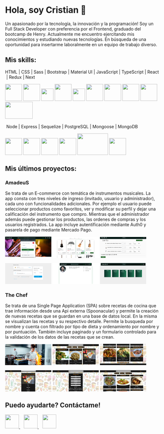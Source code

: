 # Hola, soy Cristian 👋

<p>
  Un apasionado por la tecnología, la innovación y la programación! Soy un Full Stack Developer con preferencia por el Frontend, graduado del bootcamp de Henry.
  Actualmente me encuentro ejercitando mis conocimientos y estudiando nuevas tecnologías. En búsqueda de una oportunidad para insertarme laboralmente en un equipo de trabajo   diverso.
</p>

## Mis skills:

HTML&nbsp;|&nbsp;CSS&nbsp;|&nbsp;Sass&nbsp;|&nbsp;Bootstrap&nbsp;|&nbsp;Material UI&nbsp;|&nbsp;JavaScript&nbsp;|&nbsp;TypeScript&nbsp;|&nbsp;React
&nbsp;|&nbsp;Redux&nbsp;|&nbsp;Next

<a><img src="https://raw.githubusercontent.com/yurijserrano/Github-Profile-Readme-Logos/master/others/html.svg"  height="55" width="55"></a>
<a><img src="https://raw.githubusercontent.com/yurijserrano/Github-Profile-Readme-Logos/master/others/css.svg"  height="55" width="55"></a>
<a><img src="https://upload.wikimedia.org/wikipedia/commons/thumb/9/96/Sass_Logo_Color.svg/245px-Sass_Logo_Color.svg.png"  height="40" width="40"></a>
<a><img src="https://cutewallpaper.org/24/bootstrap-logo-png/download-bootstrap-logo-in-vector-eps-svg-cdr-for-free--brandlogosnet.png"  height="55" width="55"></a>
<a><img src="https://camo.githubusercontent.com/4915c672a5aa2a0bb15d4ece78217ef9222c2cd99095841d0fd48abb55e1f8af/68747470733a2f2f75706c6f61642e77696b696d656469612e6f72672f77696b6970656469612f636f6d6d6f6e732f7468756d622f642f64632f4c6f676f5f6d6174657269616c5f64657369676e2e7376672f35313270782d4c6f676f5f6d6174657269616c5f64657369676e2e7376672e706e67" height="40" width="40"></a>
<a><img src="https://raw.githubusercontent.com/yurijserrano/Github-Profile-Readme-Logos/master/programming%20languages/javascript.svg"  height="55" width="55"></a>
<a><img src="https://raw.githubusercontent.com/yurijserrano/Github-Profile-Readme-Logos/master/programming%20languages/typescript.svg"  height="55" width="55"></a>
<a><img src="https://raw.githubusercontent.com/yurijserrano/Github-Profile-Readme-Logos/master/frameworks/react.svg"  height="55" width="55"></a>
<a><img src="https://raw.githubusercontent.com/yurijserrano/Github-Profile-Readme-Logos/master/frameworks/redux.svg"  height="55" width="55"></a>
<a><img src="https://encrypted-tbn0.gstatic.com/images?q=tbn:ANd9GcQ2uYW06dp7DzGKN3FAe0Nvj3M-WttYSCF-SA&usqp=CAU"  height="55" width="90"></a>

&nbsp;Node&nbsp;|&nbsp;Express&nbsp;|&nbsp;Sequelize&nbsp;|&nbsp;PostgreSQL&nbsp;|&nbsp;Mongoose&nbsp;|&nbsp;MongoDB

<a><img src="https://raw.githubusercontent.com/yurijserrano/Github-Profile-Readme-Logos/master/frameworks/nodejs.svg"  height="55" width="55"></a>
<a><img src="https://camo.githubusercontent.com/28e93a1bfe79f991ddcd35f7833e8537f0e7b31aa326dfbe98fe7eb538b40b46/68747470733a2f2f63646e2e69636f6e2d69636f6e732e636f6d2f69636f6e73322f323431352f504e472f3531322f657870726573735f6f726967696e616c5f776f72646d61726b5f6c6f676f5f69636f6e5f3134363532382e706e67"  height="55" width="55"></a>
<a><img src="https://camo.githubusercontent.com/c7df0ed52a480ff725aac7ac3a11c8aedb6f60ea8ab01929c6adea9903589222/68747470733a2f2f63646e2e69636f6e2d69636f6e732e636f6d2f69636f6e73322f323130372f504e472f3531322f66696c655f747970655f73657175656c697a655f69636f6e5f3133303137332e706e67"  height="55" width="55"></a>
<a><img src="https://raw.githubusercontent.com/yurijserrano/Github-Profile-Readme-Logos/master/databases/postgresql.svg"  height="55" width="55"></a>
<a><img src="https://encrypted-tbn0.gstatic.com/images?q=tbn:ANd9GcRlo1WiHA_kxWS48IuEX39GF24thYMuECukzr3Q39DZQ27hxkH0ffOie1amCuQKfNYocLc&usqp=CAU"  height="70" width="100"></a>
<a><img src="https://encrypted-tbn0.gstatic.com/images?q=tbn:ANd9GcQcjvDGqzTInBWJTiQDhAIlKfDnPet_R2tk0A&usqp=CAU"  height="55" width="55"></a>

## Mis últimos proyectos:

<h3>AmadeuS</h3>
<p>
  Se trata de un E-commerce con temática de instrumentos musicales. La app consta con tres niveles de ingreso (invitado, usuario y administrador), cada uno con                 funcionalidades adicionales. Por ejemplo el usuario puede seleccionar productos como favoritos, ver y modificar su perfil y dejar una calificación del instrumento que         compro. Mientras que el administrador además puede gestionar los productos, las ordenes de compras y los usuarios registrados.
  La app incluye autentificación mediante Auth0 y pasarela de pago mediante Mercado Pago.
</p>
<p>
  <a><img src="https://github.com/Cristian-M-B/Cristian-M-B/blob/main/Images/Amadeus%20E-commerce/Amadeus%20E-commerce%20001.png" width="30%"></a>
  <a><img src="https://github.com/Cristian-M-B/Cristian-M-B/blob/main/Images/Amadeus%20E-commerce/Amadeus%20E-commerce%20002.png" width="30%"></a>
  <a><img src="https://github.com/Cristian-M-B/Cristian-M-B/blob/main/Images/Amadeus%20E-commerce/Amadeus%20E-commerce%20003.png" width="30%"></a>
</p>
<p>
  <a><img src="https://github.com/Cristian-M-B/Cristian-M-B/blob/main/Images/Amadeus%20E-commerce/Amadeus%20E-commerce%20004.png" width="30%"></a>
  <a><img src="https://github.com/Cristian-M-B/Cristian-M-B/blob/main/Images/Amadeus%20E-commerce/Amadeus%20E-commerce%20005.png" width="30%"></a>
  <a><img src="https://github.com/Cristian-M-B/Cristian-M-B/blob/main/Images/Amadeus%20E-commerce/Amadeus%20E-commerce%20006.png" width="30%"></a>
</p>

<h3>The Chef</h3>
<p>
  Se trata de una Single Page Application (SPA) sobre recetas de cocina que trae información desde una Api externa (Spoonacular) y permite la creación de nuevas recetas que     se guardan en una base de datos local. En la misma se visualizan las recetas y su respectivo detalle. 
  Permite la busqueda por nombre y cuenta con filtrado por tipo de dieta y ordenamiento por nombre y por puntuación.
  También incluye paginado y un formulario controlado para la validación de los datos de las recetas que se crean.
</p>
<p>
  <a><img src="https://github.com/Cristian-M-B/Cristian-M-B/blob/main/Images/The%20Chef/The%20Chef%20001.png" width="30%"></a>
  <a><img src="https://github.com/Cristian-M-B/Cristian-M-B/blob/main/Images/The%20Chef/The%20Chef%20002.png" width="30%"></a>
  <a><img src="https://github.com/Cristian-M-B/Cristian-M-B/blob/main/Images/The%20Chef/The%20Chef%20003.png" width="30%"></a>
</p>
<p>
  <a><img src="https://github.com/Cristian-M-B/Cristian-M-B/blob/main/Images/The%20Chef/The%20Chef%20004.png" width="30%"></a>
  <a><img src="https://github.com/Cristian-M-B/Cristian-M-B/blob/main/Images/The%20Chef/The%20Chef%20005.png" width="30%"></a>
  <a><img src="https://github.com/Cristian-M-B/Cristian-M-B/blob/main/Images/The%20Chef/The%20Chef%20006.png" width="30%"></a>
</p>

## Puedo ayudarte? Contáctame!

<a href="https://www.linkedin.com/in/cristian-baronetto" target="_blank" rel="noreferrer">
  <img src="https://cdn-icons-png.flaticon.com/512/174/174857.png" height="45" width="45">
</a>
&nbsp;&nbsp;
<a href="mailto:crisbaronetto@hotmail.com">
  <img src="https://cdn-icons-png.flaticon.com/512/732/732223.png" height="45" width="45">
</a>
&nbsp;&nbsp;
<a href="https://cristianbaronetto.vercel.app/" target="_blank" rel="noreferrer">
  <img src="https://cdn-icons-png.flaticon.com/512/1786/1786083.png" height="45" width="45">
</a>

<!--
**Cristian-M-B/Cristian-M-B** is a ✨ _special_ ✨ repository because its `README.md` (this file) appears on your GitHub profile.

Here are some ideas to get you started:

- 🔭 I’m currently working on ...
- 🌱 I’m currently learning ...
- 👯 I’m looking to collaborate on ...
- 🤔 I’m looking for help with ...
- 💬 Ask me about ...
- 📫 How to reach me: ...
- 😄 Pronouns: ...
- ⚡ Fun fact: ...
-->
